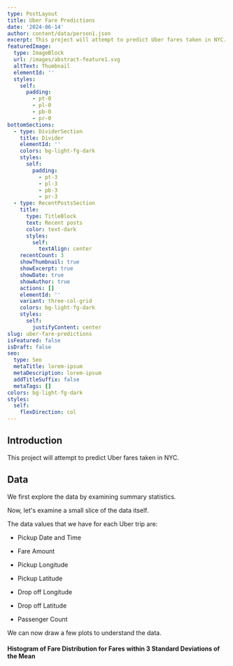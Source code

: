 ```yaml
---
type: PostLayout
title: Uber Fare Predictions
date: '2024-06-14'
author: content/data/person1.json
excerpt: This project will attempt to predict Uber fares taken in NYC.
featuredImage:
  type: ImageBlock
  url: /images/abstract-feature1.svg
  altText: Thumbnail
  elementId: ''
  styles:
    self:
      padding:
        - pt-0
        - pl-0
        - pb-0
        - pr-0
bottomSections:
  - type: DividerSection
    title: Divider
    elementId: ''
    colors: bg-light-fg-dark
    styles:
      self:
        padding:
          - pt-3
          - pl-3
          - pb-3
          - pr-3
  - type: RecentPostsSection
    title:
      type: TitleBlock
      text: Recent posts
      color: text-dark
      styles:
        self:
          textAlign: center
    recentCount: 3
    showThumbnail: true
    showExcerpt: true
    showDate: true
    showAuthor: true
    actions: []
    elementId: ''
    variant: three-col-grid
    colors: bg-light-fg-dark
    styles:
      self:
        justifyContent: center
slug: uber-fare-predictions
isFeatured: false
isDraft: false
seo:
  type: Seo
  metaTitle: lorem-ipsum
  metaDescription: lorem-ipsum
  addTitleSuffix: false
  metaTags: []
colors: bg-light-fg-dark
styles:
  self:
    flexDirection: col
---
```

## Introduction

This project will attempt to predict Uber fares taken in NYC.

## Data

We first explore the data by examining summary statistics.



Now, let's examine a small slice of the data itself.



The data values that we have for each Uber trip are:

*   Pickup Date and Time

*   Fare Amount

*   Pickup Longitude

*   Pickup Latitude

*   Drop off Longitude

*   Drop off Latitude

*   Passenger Count

We can now draw a few plots to understand the data.

#### Histogram of Fare Distribution for Fares within 3 Standard Deviations of the Mean

